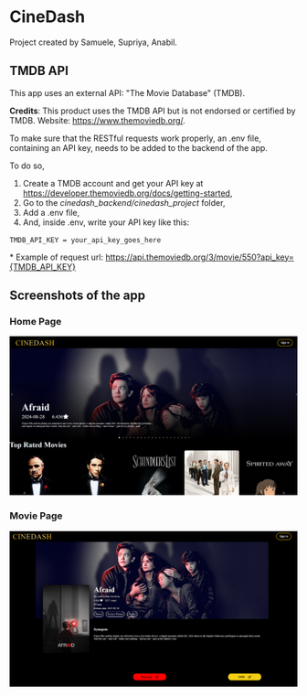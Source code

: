 # CineDash

Project created by Samuele, Supriya, Anabil.

## TMDB API
This app uses an external API: "The Movie Database" (TMDB).

**Credits**: This product uses the TMDB API but is not endorsed or certified by TMDB. Website: https://www.themoviedb.org/.

To make sure that the RESTful requests work properly, an .env file, containing an API key, needs to be added to the backend of the app.

To do so,
1. Create a TMDB account and get your API key at https://developer.themoviedb.org/docs/getting-started,
2. Go to the *cinedash_backend/cinedash_project* folder,
3. Add a .env file,
4. And, inside .env, write your API key like this:
```
TMDB_API_KEY = your_api_key_goes_here
```
\* Example of request url: https://api.themoviedb.org/3/movie/550?api_key={TMDB_API_KEY}

## Screenshots of the app
### Home Page
![Home Page](screenshots/home.png)
### Movie Page
![Movie Page](screenshots/movie.png)
